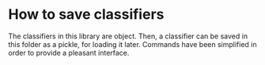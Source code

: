 # How to save classifiers

The classifiers in this library are object. Then, a classifier
can be saved in this folder as a pickle, for loading it later.
Commands have been simplified in order to provide a pleasant interface. 